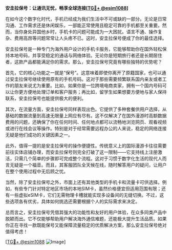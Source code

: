 **安圭拉保号：让通讯无忧，畅享全球连接[[TG💪+ @esim1088](https://t.me/s/esim1088)]**

在如今这个数字化时代，手机已经成为我们生活中不可或缺的一部分。无论是日常沟通、工作需求还是休闲娱乐，一部能正常使用且稳定可靠的手机都至关重要。然而，当你身处异国他乡时，手机卡的问题可能成为一大困扰。语言不通、操作复杂、费用高昂等问题常常让人头疼不已。这时，安圭拉保号便成了你的最佳选择。

安圭拉保号是一种专门为海外用户设计的手机卡服务，它能够帮助你在国外轻松保持本地号码，并享受稳定的通话与网络体验。无论你是短期旅行者还是长期居住者，这款产品都能满足你的需求。那么，安圭拉保号究竟有哪些独特的优势呢？

首先，它的核心功能之一就是“保号”。这意味着即使你离开了原籍国家，也可以通过安圭拉保号继续使用原有的手机号码。这对于那些需要频繁联系国内亲友或者工作的朋友来说尤为重要。比如，如果你是一位跨境电商卖家，拥有一个国内号码可以让你更方便地处理订单和客户服务；再比如，留学生如果想要方便地与家人保持联系，安圭拉保号也能提供极大的便利。

其次，在流量方面，安圭拉保号同样表现出色。它提供了多种套餐供用户选择，从基础的数据流量到高速无限量上网应有尽有。这不仅解决了在国外漫游时高额数据费用的问题，还确保了你在任何时间、任何地点都可以流畅地浏览网页、观看视频或进行在线会议等操作。特别是对于经常需要远程办公的人来说，稳定的网络连接无疑是他们成功的关键因素之一。

此外，值得一提的是安圭拉保号的操作便捷性。传统意义上的国际漫游卡往往需要前往实体店铺办理，而安圭拉保号则完全打破了这一限制——它支持线上注册激活，只需几个简单的步骤即可完成整个流程。这对于习惯于数字化生活的现代人而言无疑是一个福音。而且，其客服团队全天候在线，随时解答用户的疑问，让用户在整个使用过程中无后顾之忧。

当然，除了安圭拉保号之外，市面上还有其他类型的手机卡和流量卡可供选择。例如，有些专门针对特定地区市场的本地SIM卡，虽然价格便宜但适用范围有限；还有一些虚拟eSIM卡，它们无需物理卡槽就能实现多设备间的无缝切换。不过，这些选项各有优劣，具体如何挑选还需要根据个人的实际需求来决定。

总而言之，安圭拉保号凭借其强大的功能性和友好的用户体验，在众多同类产品中脱颖而出。它不仅能够帮助用户解决海外通信难题，还能极大提升生活品质。如果你正在寻找一款既能保号又能保障流量稳定的优质解决方案，那么安圭拉保号绝对值得考虑！

[[TG💪+ @esim1088](https://t.me/s/esim1088) ![Image](https://i.postimg.cc/4NQfJmqS/Snipaste-2025-05-13-00-14-12.png)]